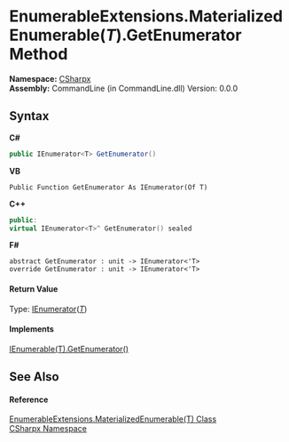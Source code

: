 # EnumerableExtensions.MaterializedEnumerable(*T*).GetEnumerator Method 
 

**Namespace:**&nbsp;<a href="N_CSharpx">CSharpx</a><br />**Assembly:**&nbsp;CommandLine (in CommandLine.dll) Version: 0.0.0

## Syntax

**C#**<br />
``` C#
public IEnumerator<T> GetEnumerator()
```

**VB**<br />
``` VB
Public Function GetEnumerator As IEnumerator(Of T)
```

**C++**<br />
``` C++
public:
virtual IEnumerator<T>^ GetEnumerator() sealed
```

**F#**<br />
``` F#
abstract GetEnumerator : unit -> IEnumerator<'T> 
override GetEnumerator : unit -> IEnumerator<'T> 
```


#### Return Value
Type: <a href="https://docs.microsoft.com/dotnet/api/system.collections.generic.ienumerator-1" target="_blank">IEnumerator</a>(<a href="T_CSharpx_EnumerableExtensions_MaterializedEnumerable_1">*T*</a>)

#### Implements
<a href="https://docs.microsoft.com/dotnet/api/system.collections.generic.ienumerable-1.getenumerator#System_Collections_Generic_IEnumerable_1_GetEnumerator" target="_blank">IEnumerable(T).GetEnumerator()</a><br />

## See Also


#### Reference
<a href="T_CSharpx_EnumerableExtensions_MaterializedEnumerable_1">EnumerableExtensions.MaterializedEnumerable(T) Class</a><br /><a href="N_CSharpx">CSharpx Namespace</a><br />